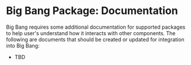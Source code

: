 # Big Bang Package: Documentation

Big Bang requires some additional documentation for supported packages to help user's understand how it interacts with other components.  The following are documents that should be created or updated for integration into Big Bang:

- TBD
